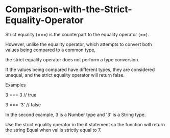 # Comparison-with-the-Strict-Equality-Operator

Strict equality (===) is the counterpart to the equality operator (==).

However, unlike the equality operator, which attempts to convert both values being compared to a common type, 

the strict equality operator does not perform a type conversion.

If the values being compared have different types, they are considered unequal, and the strict equality operator will return false.

Examples

3 ===  3  // true

3 === '3' // false

In the second example, 3 is a Number type and '3' is a String type.

Use the strict equality operator in the if statement so the function will return the string Equal when val is strictly equal to 7.

